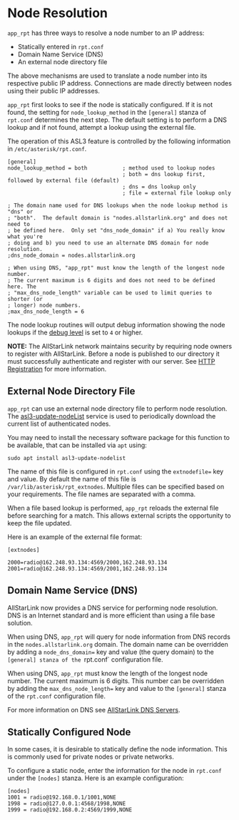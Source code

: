 # Node Resolution
`app_rpt` has three ways to resolve a node number to an IP address:

* Statically entered in `rpt.conf`
* Domain Name Service (DNS)
* An external node directory file

The above mechanisms are used to translate a node number into its respective public IP address. Connections are made directly between nodes using their public IP addresses.

`app_rpt` first looks to see if the node is statically configured. If it is not found, the setting for `node_lookup_method` in the `[general]` stanza of `rpt.conf` determines the next step. The default setting is to perform a DNS lookup and if not found, attempt a lookup using the external file.

The operation of this ASL3 feature is controlled by the following information in `/etc/asterisk/rpt.conf`.

```
[general]
node_lookup_method = both           ; method used to lookup nodes
                                    ; both = dns lookup first, followed by external file (default)
                                    ; dns = dns lookup only
                                    ; file = external file lookup only

; The domain name used for DNS lookups when the node lookup method is "dns" or
; "both".  The default domain is "nodes.allstarlink.org" and does not need to
; be defined here.  Only set "dns_node_domain" if a) You really know what you're
; doing and b) you need to use an alternate DNS domain for node resolution.
;dns_node_domain = nodes.allstarlink.org

; When using DNS, "app_rpt" must know the length of the longest node number.
; The current maximum is 6 digits and does not need to be defined here. The
; "max_dns_node_length" variable can be used to limit queries to shorter (or
; longer) node numbers.
;max_dns_node_length = 6
```

The node lookup routines will output debug information showing the node lookups if the [debug level](../user-guide/menu.md#debug-level) is set to `4` or higher.

**NOTE:** The AllStarLink network maintains security by requiring node owners to register with AllStarLink. Before a node is published to our directory it must successfully authenticate and register with our server. See [HTTP Registration](./httpreg.md) for more information.


## External Node Directory File
`app_rpt` can use an external node directory file to perform node resolution. The [asl3-update-nodeList](https://github.com/AllStarLink/asl3-update-nodelist) service is used to periodically download the current list of authenticated nodes.

You may need to install the necessary software package for this function to be available, that can be installed via `apt` using:

```
sudo apt install asl3-update-nodelist
```

The name of this file is configured in `rpt.conf` using the `extnodefile=` key and value. By default the name of this file is `/var/lib/asterisk/rpt_extnodes`. Multiple files can be specified based on your requirements. The file names are separated with a comma.

When a file based lookup is performed, `app_rpt` reloads the external file before searching for a match. This allows external scripts the opportunity to keep the file updated.

Here is an example of the external file format:

```
[extnodes]

2000=radio@162.248.93.134:4569/2000,162.248.93.134
2001=radio@162.248.93.134:4569/2001,162.248.93.134
```

## Domain Name Service (DNS)
AllStarLink now provides a DNS service for performing node resolution. DNS is an Internet standard and is more efficient than using a file base solution.

When using DNS, `app_rpt` will query for node information from DNS records in the `nodes.allstarlink.org` domain.  The domain name can be overridden by adding a `node_dns_domain=` key and value (the query domain) to the `[general] stanza of the `rpt.conf` configuration file.

When using DNS, `app_rpt` must know the length of the longest node number. The current maximum is 6 digits. This number can be overridden by adding the `max_dns_node_length=` key and value to the `[general]` stanza of the `rpt.conf` configuration file.

For more information on DNS see [AllStarLink DNS Servers](./dns-servers.md).


## Statically Configured Node
In some cases, it is desirable to statically define the node information. This is commonly used for private nodes or private networks.

To configure a static node, enter the information for the node in `rpt.conf` under the `[nodes]` stanza. Here is an example configuration:

```
[nodes]
1001 = radio@192.168.0.1/1001,NONE
1998 = radio@127.0.0.1:4568/1998,NONE
1999 = radio@192.168.0.2:4569/1999,NONE
```


